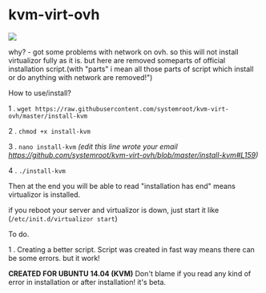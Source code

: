 # kvm-virt-ovh
![](http://i.imgur.com/xApRr8o.png)

why? - got some problems with network on ovh. so this will not install virtualizor fully as it is. but here are removed
someparts of official installation script.(with "parts" i mean all those parts of script which install or do anything with network are removed!")

How to use/install?

1 . `wget https://raw.githubusercontent.com/systemroot/kvm-virt-ovh/master/install-kvm`

2 . `chmod +x install-kvm`

3 . `nano install-kvm` *(edit this line wrote your email https://github.com/systemroot/kvm-virt-ovh/blob/master/install-kvm#L159)*

4 . `./install-kvm`

Then at the end you will be able to read "installation has end" means virtualizor is installed. 

if you reboot your server and virtualizor is down, just start it like (`/etc/init.d/virtualizor start`)


To do. 

 1 . Creating a better script. Script was created in fast way means there can be some errors. but it work!
 


**CREATED FOR UBUNTU 14.04 (KVM)** Don't blame if you read any kind of error in installation or after installation! it's beta.
